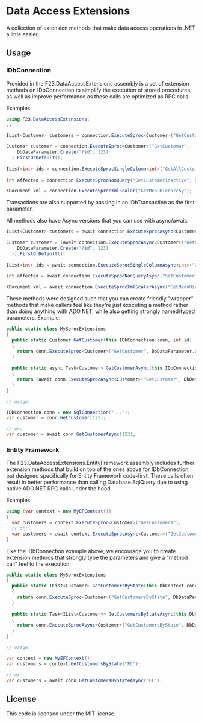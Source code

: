 # Data Access Extensions
A collection of extension methods that make data access operations in .NET a little easier.

## Usage

### IDbConnection

Provided in the F23.DataAccessExtensions assembly is a set of extension methods on IDbConnection to simplify
the execution of stored procedures, as well as improve performance as these calls are optimized as RPC calls.

Examples:

```C#
using F23.DataAccessExtensions;
...

IList<Customer> customers = connection.ExecuteSproc<Customer>("GetCustomers");

Customer customer = connection.ExecuteSproc<Customer>("GetCustomer", 
    DbDataParameter.Create("@id", 123)
  ).FirstOrDefault();
  
IList<int> ids = connection.ExecuteSprocSingleColumn<int>("GetAllCustomerIDs");
  
int affected = connection.ExecuteSprocNonQuery("SetCustomerInactive", DbDataParameter.Create("@id", 123));

XDocument xml = connection.ExecuteSprocXmlScalar("GetMenuHierarchy");

```

Transactions are also supported by passing in an IDbTransaction as the first parameter.

All methods also have Async versions that you can use with async/await:

```C#
IList<Customer> customers = await connection.ExecuteSprocAsync<Customer>("GetCustomers");

Customer customer = (await connection.ExecuteSprocAsync<Customer>("GetCustomer", 
    DbDataParameter.Create("@id", 123)
  )).FirstOrDefault();
  
IList<int> ids = await connection.ExecuteSprocSingleColumnAsync<int>("GetAllCustomerIDs");
  
int affected = await connection.ExecuteSprocNonQueryAsync("SetCustomerInactive", DbDataParameter.Create("@id", 123));

XDocument xml = await connection.ExecuteSprocXmlScalarAsync("GetMenuHierarchy");

```

These methods were designed such that you can create friendly "wrapper" methods that make callers feel like they're 
just executing a method rather than doing anything with ADO.NET, while also getting strongly named/typed parameters. Example:

```C#
public static class MySprocExtensions
{
  public static Customer GetCustomer(this IDbConnection conn, int id)
  {
    return conn.ExecuteSproc<Customer>("GetCustomer", DbDataParameter.Create("@id", id)).FirstOrDefault();
  }
  
  public static async Task<Customer> GetCustomerAsync(this IDbConnection conn, int id)
  {
    return (await conn.ExecuteSprocAsync<Customer>("GetCustomer", DbDataParameter.Create("@id", id))).FirstOrDefault();
  }
}

// usage:

IDbConnection conn = new SqlConnection("...");
var customer = conn.GetCustomer(123);

// or:
var customer = await conn.GetCustomerAsync(123);
```

### Entity Framework

The F23.DataAccessExtensions.EntityFramework assembly includes further extension methods that build on top
of the ones above for IDbConnection, but designed specifically for Entity Framework code-first. These calls often
result in better performance than calling Database.SqlQuery due to using native ADO.NET RPC calls under the hood.

Examples:

```C#
using (var context = new MyEFContext())
{
  var customers = context.ExecuteSproc<Customer>("GetCustomers");
  // or:
  var customers = await context.ExecuteSprocAsync<Customer>("GetCustomers");
}
```

Like the IDbConnection example above, we encourage you to create extension methods that strongly type the parameters
and give a "method call" feel to the execution:


```C#
public static class MySprocExtensions
{
  public static IList<Customer> GetCustomersByState(this DbContext conn, string state)
  {
    return conn.ExecuteSproc<Customer>("GetCustomersByState", DbDataParameter.Create("@state", state));
  }
  
  public static Task<IList<Customer>> GetCustomersByStateAsync(this DbContext conn, string state)
  {
    return conn.ExecuteSprocAsync<Customer>("GetCustomersByState", DbDataParameter.Create("@state", state));
  }
}

// usage:

var context = new MyEFContext();
var customers = context.GetCustomersByState("FL");

// or:
var customers = await conn.GetCustomersByStateAsync("FL");
```

## License

This code is licensed under the MIT license.
